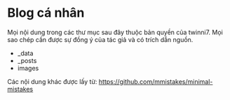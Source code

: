 # Blog cá nhân

Mọi nội dung trong các thư mục sau đây thuộc bản quyền của twinni7. Mọi sao chép cần được sự đồng ý của tác giả và có trích dẫn nguồn.

 - _data
 - _posts
 - images

Các nội dung khác được lấy từ: https://github.com/mmistakes/minimal-mistakes
